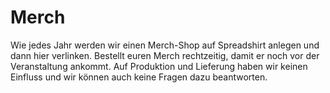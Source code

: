 # Merch

Wie jedes Jahr werden wir einen Merch-Shop auf Spreadshirt anlegen und dann hier verlinken. Bestellt euren Merch rechtzeitig, damit er noch vor der Veranstaltung ankommt. Auf Produktion und Lieferung haben wir keinen Einfluss und wir können auch keine Fragen dazu beantworten.